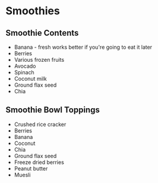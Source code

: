 # Smoothies

## Smoothie Contents
* Banana - fresh works better if you're going to eat it later
* Berries
* Various frozen fruits
* Avocado
* Spinach
* Coconut milk
* Ground flax seed
* Chia

## Smoothie Bowl Toppings
* Crushed rice cracker
* Berries
* Banana
* Coconut
* Chia 
* Ground flax seed
* Freeze dried berries
* Peanut butter
* Muesli
